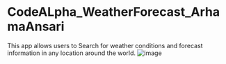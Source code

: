 # CodeALpha_WeatherForecast_ArhamaAnsari
This app allows users to Search for weather conditions and forecast information in any location around the world.
![image](https://github.com/arhama1910/CodeALpha_WeatherForecast_ArhamaAnsari/assets/95290641/3cc9b01e-5254-423e-9791-11da85037d8f)
